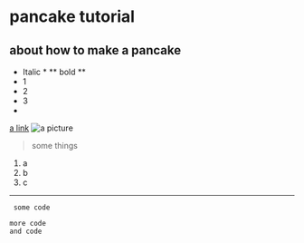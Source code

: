 # pancake tutorial
## about how to make a pancake 
* Italic *
** bold **
* 1
* 2
* 3
* 
[a link](https://www.google.com/search?q=pancake&source=lnms&tbm=isch&sa=X&ved=2ahUKEwiG16imooL3AhUPEEQIHWXuC18Q_AUoAnoECAMQBA&biw=1512&bih=866&dpr=2#imgrc=EoiOY38wdYOXWM)
![a picture](https://static.onecms.io/wp-content/uploads/sites/43/2022/02/16/21014-Good-old-Fashioned-Pancakes-mfs_001.jpg)
> some things
1. a
2. b
3. c
---
` some code`
```
more code
and code
```


